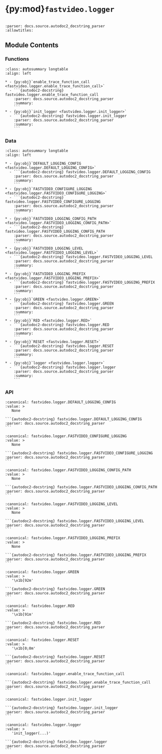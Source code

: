 # {py:mod}`fastvideo.logger`

```{py:module} fastvideo.logger
```

```{autodoc2-docstring} fastvideo.logger
:parser: docs.source.autodoc2_docstring_parser
:allowtitles:
```

## Module Contents

### Functions

````{list-table}
:class: autosummary longtable
:align: left

* - {py:obj}`enable_trace_function_call <fastvideo.logger.enable_trace_function_call>`
  - ```{autodoc2-docstring} fastvideo.logger.enable_trace_function_call
    :parser: docs.source.autodoc2_docstring_parser
    :summary:
    ```
* - {py:obj}`init_logger <fastvideo.logger.init_logger>`
  - ```{autodoc2-docstring} fastvideo.logger.init_logger
    :parser: docs.source.autodoc2_docstring_parser
    :summary:
    ```
````

### Data

````{list-table}
:class: autosummary longtable
:align: left

* - {py:obj}`DEFAULT_LOGGING_CONFIG <fastvideo.logger.DEFAULT_LOGGING_CONFIG>`
  - ```{autodoc2-docstring} fastvideo.logger.DEFAULT_LOGGING_CONFIG
    :parser: docs.source.autodoc2_docstring_parser
    :summary:
    ```
* - {py:obj}`FASTVIDEO_CONFIGURE_LOGGING <fastvideo.logger.FASTVIDEO_CONFIGURE_LOGGING>`
  - ```{autodoc2-docstring} fastvideo.logger.FASTVIDEO_CONFIGURE_LOGGING
    :parser: docs.source.autodoc2_docstring_parser
    :summary:
    ```
* - {py:obj}`FASTVIDEO_LOGGING_CONFIG_PATH <fastvideo.logger.FASTVIDEO_LOGGING_CONFIG_PATH>`
  - ```{autodoc2-docstring} fastvideo.logger.FASTVIDEO_LOGGING_CONFIG_PATH
    :parser: docs.source.autodoc2_docstring_parser
    :summary:
    ```
* - {py:obj}`FASTVIDEO_LOGGING_LEVEL <fastvideo.logger.FASTVIDEO_LOGGING_LEVEL>`
  - ```{autodoc2-docstring} fastvideo.logger.FASTVIDEO_LOGGING_LEVEL
    :parser: docs.source.autodoc2_docstring_parser
    :summary:
    ```
* - {py:obj}`FASTVIDEO_LOGGING_PREFIX <fastvideo.logger.FASTVIDEO_LOGGING_PREFIX>`
  - ```{autodoc2-docstring} fastvideo.logger.FASTVIDEO_LOGGING_PREFIX
    :parser: docs.source.autodoc2_docstring_parser
    :summary:
    ```
* - {py:obj}`GREEN <fastvideo.logger.GREEN>`
  - ```{autodoc2-docstring} fastvideo.logger.GREEN
    :parser: docs.source.autodoc2_docstring_parser
    :summary:
    ```
* - {py:obj}`RED <fastvideo.logger.RED>`
  - ```{autodoc2-docstring} fastvideo.logger.RED
    :parser: docs.source.autodoc2_docstring_parser
    :summary:
    ```
* - {py:obj}`RESET <fastvideo.logger.RESET>`
  - ```{autodoc2-docstring} fastvideo.logger.RESET
    :parser: docs.source.autodoc2_docstring_parser
    :summary:
    ```
* - {py:obj}`logger <fastvideo.logger.logger>`
  - ```{autodoc2-docstring} fastvideo.logger.logger
    :parser: docs.source.autodoc2_docstring_parser
    :summary:
    ```
````

### API

````{py:data} DEFAULT_LOGGING_CONFIG
:canonical: fastvideo.logger.DEFAULT_LOGGING_CONFIG
:value: >
   None

```{autodoc2-docstring} fastvideo.logger.DEFAULT_LOGGING_CONFIG
:parser: docs.source.autodoc2_docstring_parser
```

````

````{py:data} FASTVIDEO_CONFIGURE_LOGGING
:canonical: fastvideo.logger.FASTVIDEO_CONFIGURE_LOGGING
:value: >
   None

```{autodoc2-docstring} fastvideo.logger.FASTVIDEO_CONFIGURE_LOGGING
:parser: docs.source.autodoc2_docstring_parser
```

````

````{py:data} FASTVIDEO_LOGGING_CONFIG_PATH
:canonical: fastvideo.logger.FASTVIDEO_LOGGING_CONFIG_PATH
:value: >
   None

```{autodoc2-docstring} fastvideo.logger.FASTVIDEO_LOGGING_CONFIG_PATH
:parser: docs.source.autodoc2_docstring_parser
```

````

````{py:data} FASTVIDEO_LOGGING_LEVEL
:canonical: fastvideo.logger.FASTVIDEO_LOGGING_LEVEL
:value: >
   None

```{autodoc2-docstring} fastvideo.logger.FASTVIDEO_LOGGING_LEVEL
:parser: docs.source.autodoc2_docstring_parser
```

````

````{py:data} FASTVIDEO_LOGGING_PREFIX
:canonical: fastvideo.logger.FASTVIDEO_LOGGING_PREFIX
:value: >
   None

```{autodoc2-docstring} fastvideo.logger.FASTVIDEO_LOGGING_PREFIX
:parser: docs.source.autodoc2_docstring_parser
```

````

````{py:data} GREEN
:canonical: fastvideo.logger.GREEN
:value: >
   '\x1b[92m'

```{autodoc2-docstring} fastvideo.logger.GREEN
:parser: docs.source.autodoc2_docstring_parser
```

````

````{py:data} RED
:canonical: fastvideo.logger.RED
:value: >
   '\x1b[91m'

```{autodoc2-docstring} fastvideo.logger.RED
:parser: docs.source.autodoc2_docstring_parser
```

````

````{py:data} RESET
:canonical: fastvideo.logger.RESET
:value: >
   '\x1b[0;0m'

```{autodoc2-docstring} fastvideo.logger.RESET
:parser: docs.source.autodoc2_docstring_parser
```

````

````{py:function} enable_trace_function_call(log_file_path: str, root_dir: str | None = None)
:canonical: fastvideo.logger.enable_trace_function_call

```{autodoc2-docstring} fastvideo.logger.enable_trace_function_call
:parser: docs.source.autodoc2_docstring_parser
```
````

````{py:function} init_logger(name: str) -> fastvideo.logger._FastvideoLogger
:canonical: fastvideo.logger.init_logger

```{autodoc2-docstring} fastvideo.logger.init_logger
:parser: docs.source.autodoc2_docstring_parser
```
````

````{py:data} logger
:canonical: fastvideo.logger.logger
:value: >
   'init_logger(...)'

```{autodoc2-docstring} fastvideo.logger.logger
:parser: docs.source.autodoc2_docstring_parser
```

````

